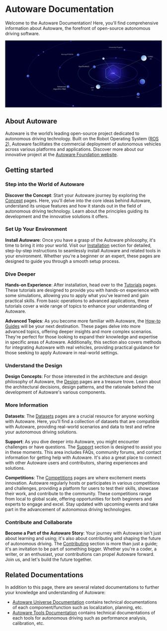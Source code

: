 # Autoware Documentation

Welcome to the Autoware Documentation! Here, you'll find comprehensive information about Autoware, the forefront of open-source autonomous driving software.

![autoware_front_image](assets/images/autoware_front_image.png)

## About Autoware

Autoware is the world’s leading open-source project dedicated to autonomous driving technology. Built on the Robot Operating System ([ROS 2](https://docs.ros.org/en/foxy/index.html)), Autoware facilitates the commercial deployment of autonomous vehicles across various platforms and applications. Discover more about our innovative project at the [Autoware Foundation website](https://autoware.org/autoware-overview).

## Getting started

### Step into the World of Autoware

**Discover the Concept**: Start your Autoware journey by exploring the [Concept](design/autoware-concepts/index.md) pages. Here, you'll delve into the core ideas behind Autoware, understand its unique features and how it stands out in the field of autonomous driving technology. Learn about the principles guiding its development and the innovative solutions it offers.

### Set Up Your Environment

**Install Autoware**: Once you have a grasp of the Autoware philosophy, it's time to bring it into your world. Visit our [Installation](installation/index.md) section for detailed, step-by-step instructions to seamlessly install Autoware and related tools in your environment. Whether you're a beginner or an expert, these pages are designed to guide you through a smooth setup process.

### Dive Deeper

**Hands-on Experience**: After installation, head over to the [Tutorials](tutorials/index.md) pages. These tutorials are designed to provide you with hands-on experience with some simulations, allowing you to apply what you've learned and gain practical skills. From basic operations to advanced applications, these tutorials cover a wide range of topics to enhance your understanding of Autoware.

**Advanced Topics**: As you become more familiar with Autoware, the [How-to Guides](how-to-guides/index.md) will be your next destination. These pages delve into more advanced topics, offering deeper insights and more complex scenarios. They're perfect for those looking to expand their knowledge and expertise in specific areas of Autoware. Additionally, this section also covers methods for integrating Autoware with real vehicles, providing practical guidance for those seeking to apply Autoware in real-world settings.

### Understand the Design

**Design Concepts**: For those interested in the architecture and design philosophy of Autoware, the [Design](design/index.md) pages are a treasure trove. Learn about the architectural decisions, design patterns, and the rationale behind the development of Autoware's various components.

### More Information

**Datasets**: The [Datasets](datasets/index.md) pages are a crucial resource for anyone working with Autoware. Here, you'll find a collection of datasets that are compatible with Autoware, providing real-world scenarios and data to test and refine your autonomous driving solutions.

**Support**: As you dive deeper into Autoware, you might encounter challenges or have questions. The [Support](support/index.md) section is designed to assist you in these moments. This area includes FAQs, community forums, and contact information for getting help with Autoware. It's also a great place to connect with other Autoware users and contributors, sharing experiences and solutions.

**Competitions**: The [Competitions](autoware-competitions/index.md) pages are where excitement meets innovation. Autoware regularly hosts or participates in various competitions and challenges, providing a platform for users to test their skills, showcase their work, and contribute to the community. These competitions range from local to global scale, offering opportunities for both beginners and experts to engage and excel. Stay updated with upcoming events and take part in the advancement of autonomous driving technologies.

### Contribute and Collaborate

**Become a Part of the Autoware Story**: Your journey with Autoware isn't just about learning and using; it's also about contributing and shaping the future of autonomous driving. The [Contributing](contributing/index.md) section is more than just a guide; it's an invitation to be part of something bigger. Whether you're a coder, a writer, or an enthusiast, your contributions can propel Autoware forward. Join us, and let's build the future together.

## Related Documentations

In addition to this page, there are several related documentations to further your knowledge and understanding of Autoware:

- [Autoware Universe Documentation](https://autowarefoundation.github.io/autoware.universe/) contains technical documentations of each component/function such as localization, planning, etc.
- [Autoware Tools Documentation](https://autowarefoundation.github.io/autoware_tools/main/) contains technical documentations of each tools for autonomous driving such as performance analysis, calibration, etc.
